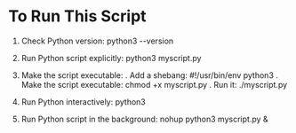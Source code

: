 # To Run This Script

1. Check Python version:
   python3 --version

2. Run Python script explicitly:
   python3 myscript.py

3. Make the script executable:
   . Add a shebang: #!/usr/bin/env python3
   . Make the script executable: chmod +x myscript.py
   . Run it: ./myscript.py

4. Run Python interactively:
   python3

5. Run Python script in the background:
   nohup python3 myscript.py &
